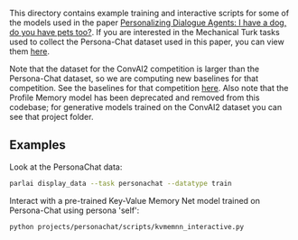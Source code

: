 This directory contains example training and interactive scripts for some of
the models used in the paper [Personalizing Dialogue Agents: I have a dog, do
you have pets too?](https://arxiv.org/pdf/1801.07243.pdf). If you are interested in
the Mechanical Turk tasks used to collect the Persona-Chat dataset used in this paper, you can view them
[here](https://github.com/facebookresearch/ParlAI/tree/master/parlai/mturk/tasks/personachat).

Note that the dataset for the ConvAI2 competition is larger than the Persona-Chat dataset, so
we are computing new baselines for that competition. See the baselines for that competition
[here](https://github.com/facebookresearch/ParlAI/tree/master/projects/convai2). Also note
that the Profile Memory model has been deprecated and removed from this codebase; for
generative models trained on the ConvAI2 dataset you can see that project folder.

## Examples

Look at the PersonaChat data:
```bash
parlai display_data --task personachat --datatype train
```

Interact with a pre-trained Key-Value Memory Net model trained on Persona-Chat
using persona 'self':
```bash
python projects/personachat/scripts/kvmemnn_interactive.py
```
